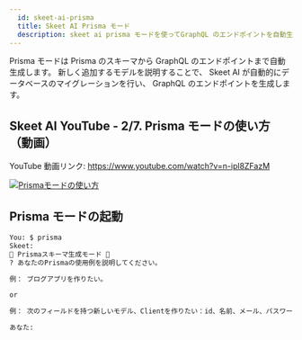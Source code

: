 ```yaml
---
  id: skeet-ai-prisma
  title: Skeet AI Prisma モード
  description: skeet ai prisma モードを使ってGraphQL のエンドポイントを自動生成します。
---
```


Prisma モードは Prisma のスキーマから GraphQL のエンドポイントまで自動生成します。
新しく追加するモデルを説明することで、
Skeet AI が自動的にデータベースのマイグレーションを行い、
GraphQL のエンドポイントを生成します。

## Skeet AI YouTube - 2/7. Prisma モードの使い方（動画）

YouTube 動画リンク: https://www.youtube.com/watch?v=n-ipl8ZFazM

[![Prismaモードの使い方](https://storage.googleapis.com/skeet-assets/imgs/youtube/skeet-ai-prisma-ja-2.png)](https://www.youtube.com/watch?v=n-ipl8ZFazM)

## Prisma モードの起動

```bash
You: $ prisma
Skeet:
🤖 Prismaスキーマ生成モード 🤖
? あなたのPrismaの使用例を説明してください。

例： ブログアプリを作りたい。

or

例： 次のフィールドを持つ新しいモデル、Clientを作りたい：id、名前、メール、パスワード、作成日、更新日。

あなた:
```
